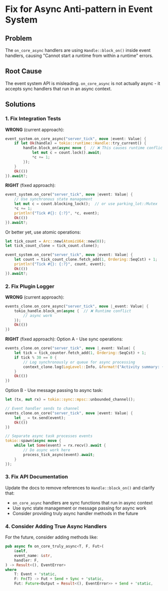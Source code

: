 # Fix for Async Anti-pattern in Event System

## Problem
The `on_core_async` handlers are using `Handle::block_on()` inside event handlers, causing "Cannot start a runtime from within a runtime" errors.

## Root Cause  
The event system API is misleading. `on_core_async` is not actually async - it accepts sync handlers that run in an async context.

## Solutions

### 1. Fix Integration Tests

**WRONG** (current approach):
```rust
event_system.on_core_async("server_tick", move |event: Value| {
    if let Ok(handle) = tokio::runtime::Handle::try_current() {
        handle.block_on(async move {  // ❌ This causes runtime conflict
            let mut c = count.lock().await;
            *c += 1;
        });
    }
    Ok(())
}).await?;
```

**RIGHT** (fixed approach):
```rust
event_system.on_core("server_tick", move |event: Value| {
    // Use synchronous state management
    let mut c = count.blocking_lock();  // or use parking_lot::Mutex
    *c += 1;
    println!("Tick #{}: {:?}", *c, event);
    Ok(())
}).await?;
```

Or better yet, use atomic operations:
```rust
let tick_count = Arc::new(AtomicU64::new(0));
let tick_count_clone = tick_count.clone();

event_system.on_core("server_tick", move |event: Value| {
    let count = tick_count_clone.fetch_add(1, Ordering::SeqCst) + 1;
    println!("Tick #{}: {:?}", count, event);
    Ok(())
}).await?;
```

### 2. Fix Plugin Logger

**WRONG** (current approach):
```rust
events_clone.on_core_async("server_tick", move |_event: Value| {
    tokio_handle.block_on(async {  // ❌ Runtime conflict
        // async work
    });
    Ok(())
})
```

**RIGHT** (fixed approach):
Option A - Use sync operations:
```rust
events_clone.on_core("server_tick", move |_event: Value| {
    let tick = tick_counter.fetch_add(1, Ordering::SeqCst) + 1;
    if tick % 30 == 0 {
        // Log synchronously or queue for async processing
        context_clone.log(LogLevel::Info, &format!("Activity summary: {} ticks", tick));
    }
    Ok(())
})
```

Option B - Use message passing to async task:
```rust
let (tx, mut rx) = tokio::sync::mpsc::unbounded_channel();

// Event handler sends to channel
events_clone.on_core("server_tick", move |event: Value| {
    let _ = tx.send(event);
    Ok(())
})

// Separate async task processes events
tokio::spawn(async move {
    while let Some(event) = rx.recv().await {
        // Do async work here
        process_tick_async(event).await;
    }
});
```

### 3. Fix API Documentation

Update the docs to remove references to `Handle::block_on()` and clarify that:
- `on_core_async` handlers are sync functions that run in async context
- Use sync state management or message passing for async work
- Consider providing truly async handler methods in the future

### 4. Consider Adding True Async Handlers

For the future, consider adding methods like:
```rust
pub async fn on_core_truly_async<T, F, Fut>(
    &self,
    event_name: &str,
    handler: F,
) -> Result<(), EventError>
where
    T: Event + 'static,
    F: Fn(T) -> Fut + Send + Sync + 'static,
    Fut: Future<Output = Result<(), EventError>> + Send + 'static,
```